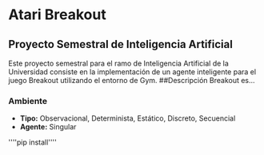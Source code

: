 # Atari Breakout

## Proyecto Semestral de Inteligencia Artificial
Este proyecto semestral para el ramo de Inteligencia Artificial de la Universidad consiste en la implementación de un agente inteligente para el juego Breakout utilizando el entorno de Gym.
##Descripción
Breakout es...

### Ambiente
- **Tipo:** Observacional, Determinista, Estático, Discreto, Secuencial
- **Agente:** Singular

''''pip install''''




